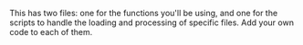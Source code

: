 This has two files: one for the functions you'll be using, and one for the scripts to handle the loading and processing of specific files. Add your own code to each of them.